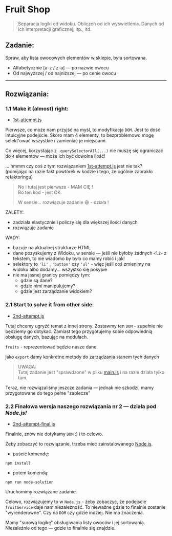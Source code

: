# Fruit Shop

> Separacja logiki od widoku. Obliczeń od ich wyświetlenia.
> Danych od ich interpretacji graficznej, itp., itd.  


## Zadanie:

Spraw, aby lista owocowych elementów w sklepie, była sortowana.  
- Alfabetycznie [a-z / z-a] — po nazwie owocu
- Od najwyższej / od najniższej — po cenie owocu
            
---
## Rozwiązania:

### 1.1 Make it (almost) right: 

- [1st-attempt.js](/src/1st-attempt.js)

Pierwsze, co może nam przyjść na myśl, to modyfikacja `DOM`. Jest to dość intuicyjne podejście. Skoro mam 4 elementy, to bezproblemowo mogę selekt'ować wszystkie i zamieniać je miejscami.  

Co więcej, korzystając z `.querySelectorAll(...)` nie muszę się ograniczać do `4` elementów — może ich być dowolna ilość!
              
... hmmm czy coś z tym rozwiązaniem [1st-attempt.js](/src/1st-attempt.js) jest nie tak?  
(pomijając na razie fakt powtórek w kodzie i tego, że ogólnie zabrakło refaktoringu)

> No i tutaj jest pierwsze - MAM CIĘ !  
> Bo ten kod - jest OK. 
> 
> W sensie... rozwiązuje zadanie 😆 - działa !

ZALETY:
- zadziała elastycznie i policzy się dla większej ilości danych
- rozwiązuje zadanie

WADY:
- bazuje na aktualnej strukturze HTML
- dane pozyskujemy z Widoku, w sensie — jeśli nie byłoby żadnych `<li>` z tekstem, to nie wiadomo by było co mamy robić i jak!
- selektory to `'li'` , `'button'` czy `'ul'` - więc jeśli coś zmienimy na widoku albo dodamy... wszystko się posypie
- nie ma jasnej granicy pomiędzy tym: 
  - gdzie są dane? 
  - gdzie nimi manipulujemy? 
  - gdzie jest zarządzanie widokiem?


### 2.1 Start to solve it from other side: 

- [2nd-attempt.js](/src/2nd-attempt.js)

Tutaj chcemy ugryźć temat z innej strony. Zostawmy ten `DOM` - zupełnie nie będziemy go dotykać. Zamiast tego przygotujemy sobie odpowiednią obsługę danych, bazując na modułach.

`fruits` - reprezentować będzie nasze dane

jako `export` damy konkretne metody do zarządzania stanem tych danych

> UWAGA:  
> Tutaj zadanie jest "sprawdzone" w pliku [main.js](/src/main.js) i na razie działa tylko tam.


Teraz, nie rozwiązaliśmy jeszcze zadania — jednak nie szkodzi, mamy przygotowane do tego pełne "zaplecze"
      
### 2.2 Finałowa wersja naszego rozwiązania nr 2 — działa pod _Node.js!_

- [2nd-attempt-final.js](/src/2nd-attempt-final.js)

Finalnie, znów nie dotykamy `DOM` :) i to celowo.

Żeby zobaczyć to rozwiązanie, trzeba mieć zainstalowanego [Node.js](https://nodejs.org/en/).
- puścić komendę:
```shell
npm install
```
- potem komendą:
```shell
npm run node-solution
```
Uruchomimy rozwiązane zadanie.

Celowo, rozwiązujemy to w `Node.js` - żeby zobaczyć, że podejście `fruitService` daje nam niezależność. To nieważne gdzie to finalnie zostanie "wyrenderowne". Czy na `DOM` czy gdzie indziej. Nie ma znaczenia.

Mamy "surową logikę" obsługiwania listy owoców i jej sortowania. Niezależnie od tego — gdzie to finalnie się znajdzie.
